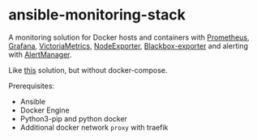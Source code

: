 ansible-monitoring-stack
========

A monitoring solution for Docker hosts and containers with [Prometheus](https://prometheus.io/), [Grafana](http://grafana.org/), [VictoriaMetrics](https://hub.docker.com/r/victoriametrics/victoria-metrics),
[NodeExporter](https://github.com/prometheus/node_exporter), [Blackbox-exporter](https://hub.docker.com/r/prom/blackbox-exporter) and alerting with [AlertManager](https://github.com/prometheus/alertmanager).

Like [this](https://github.com/A-styler/docker-compose-monitoring-stack/edit/master/README.md) solution, but without docker-compose.

Prerequisites:

* Ansible
* Docker Engine
* Python3-pip and python docker
* Additional docker network ```proxy``` with traefik